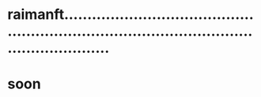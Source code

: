 # raimanft....................................................................................................................
# soon

